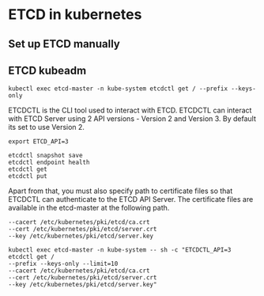 # ETCD in kubernetes

## Set up ETCD manually

## ETCD kubeadm

```shell
kubectl exec etcd-master -n kube-system etcdctl get / --prefix --keys-only
```

ETCDCTL is the CLI tool used to interact with ETCD. ETCDCTL can interact with
ETCD Server using 2 API versions - Version 2 and Version 3. By default its set
to use Version 2.

```shell
export ETCD_API=3

etcdctl snapshot save
etcdctl endpoint health
etcdctl get
etcdctl put
```

Apart from that, you must also specify path to certificate files so that ETCDCTL
can authenticate to the ETCD API Server. The certificate files are available in
the etcd-master at the following path.

```text
--cacert /etc/kubernetes/pki/etcd/ca.crt
--cert /etc/kubernetes/pki/etcd/server.crt
--key /etc/kubernetes/pki/etcd/server.key

kubectl exec etcd-master -n kube-system -- sh -c "ETCDCTL_API=3 etcdctl get /
--prefix --keys-only --limit=10
--cacert /etc/kubernetes/pki/etcd/ca.crt
--cert /etc/kubernetes/pki/etcd/server.crt
--key /etc/kubernetes/pki/etcd/server.key"
```
